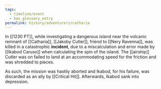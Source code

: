 ```yaml
---
tags:
  - timeline/event
  - has_glossary_entry
permalink: history/adventurers/catharia
---
```

In [[1230 PT]], while investigating a dangerous island near the volcanic remnant of [[Catharia]], [[Jakoby Cutler]], friend to [[Nery Ravenna]], was killed in a catastrophic **incident**, due to a miscalculation and error made by [[Ikabod Caruso]] when calculating the spin of the island. The [[airship]] Cutler was on failed to land at an accommodating speed for the friction and was shredded to pieces.

As such, the mission was hastily aborted and Ikabod, for his failure, was discarded as an ally by [[Critical Hit]]. Afterwards, Ikabod sank into depression.